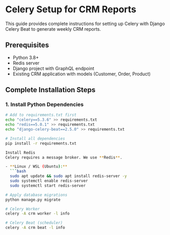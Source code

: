 # Celery Setup for CRM Reports

This guide provides complete instructions for setting up Celery with Django Celery Beat to generate weekly CRM reports.

## Prerequisites

- Python 3.8+
- Redis server
- Django project with GraphQL endpoint
- Existing CRM application with models (Customer, Order, Product)

## Complete Installation Steps

### 1. Install Python Dependencies

```bash
# Add to requirements.txt first
echo "celery==5.3.6" >> requirements.txt
echo "redis==5.0.1" >> requirements.txt
echo "django-celery-beat==2.5.0" >> requirements.txt

# Install all dependencies
pip install -r requirements.txt

Install Redis
Celery requires a message broker. We use **Redis**.

- **Linux / WSL (Ubuntu):**
  ```bash
  sudo apt update && sudo apt install redis-server -y
  sudo systemctl enable redis-server
  sudo systemctl start redis-server

# Apply database migrations
python manage.py migrate

# Celery Worker
celery -A crm worker -l info

# Celery Beat (scheduler)
celery -A crm beat -l info